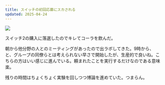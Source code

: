 ```yaml
---
title: スイッチの初回応募にスカされる
updated: 2025-04-24
---
```

![](https://i.imgur.com/ZY1M74A.jpeg)

スイッチ2の購入に落選したのでキレてコーラを飲んだ。

朝から他分野の人とのミーティングがあったので出ラボしてきた。9時から、と、グループの同僚らとは考えられない早さで開始したが、生産的で良いね。こちらの方はいい感じに進んでいる。頼まれたことを実行するだけなのである意味楽。

残りの時間はちょくちょく実験を回しつつ博論を進めていた。つまらん。